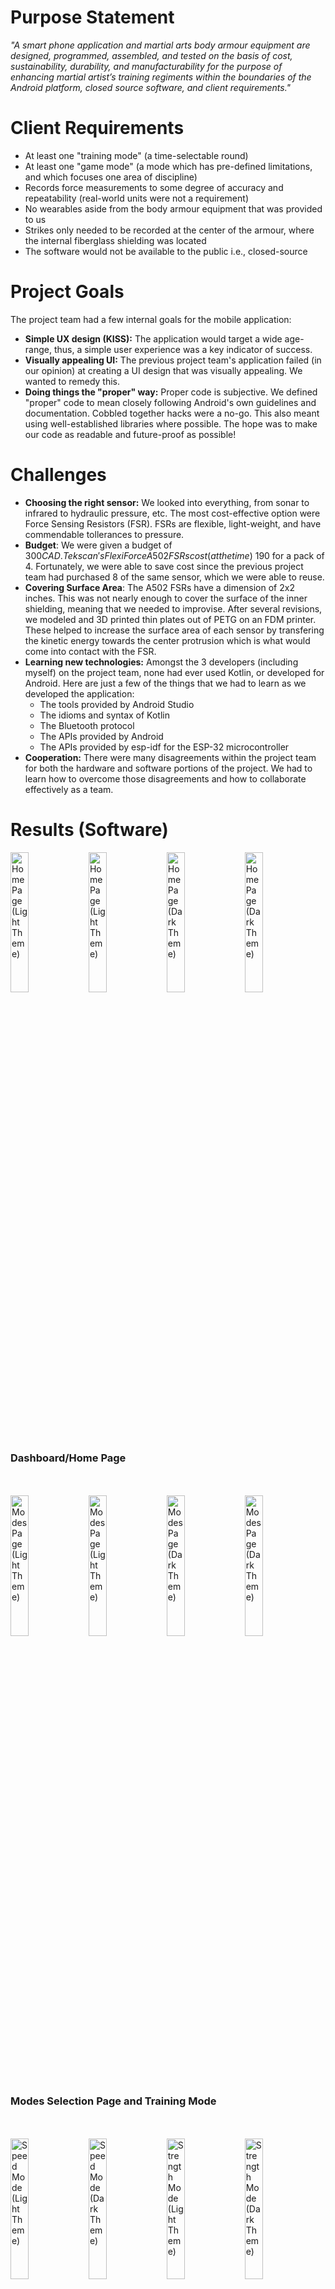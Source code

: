 # Purpose Statement

_"A smart phone application and martial arts body armour equipment are designed, programmed, 
assembled, and tested on the basis of cost, sustainability, durability, and manufacturability 
for the purpose of enhancing martial artist’s training regiments within the boundaries of the 
Android platform, closed source software, and client requirements."_

# Client Requirements

- At least one "training mode" (a time-selectable round)
- At least one "game mode" (a mode which has pre-defined limitations, and which focuses one area of discipline)
- Records force measurements to some degree of accuracy and repeatability (real-world units were not a requirement)
- No wearables aside from the body armour equipment that was provided to us 
- Strikes only needed to be recorded at the center of the armour, where the internal fiberglass shielding was located 
- The software would not be available to the public i.e., closed-source

# Project Goals

The project team had a few internal goals for the mobile application:

- __Simple UX design (KISS):__ The application would target a wide age-range, thus, a simple user experience was a key indicator of success.
- __Visually appealing UI:__ The previous project team's application failed (in our opinion) at creating
a UI design that was visually appealing. We wanted to remedy this.
- __Doing things the "proper" way:__ Proper code is subjective. We defined "proper" code to
mean closely following Android's own guidelines and documentation. Cobbled together hacks were a no-go.
This also meant using well-established libraries where possible. The hope was to make our code as
readable and future-proof as possible!

# Challenges

- __Choosing the right sensor:__ We looked into everything, from sonar to infrared to hydraulic pressure, etc.
The most cost-effective option were Force Sensing Resistors (FSR). FSRs are flexible, light-weight,
and have commendable tollerances to pressure.
- __Budget__: We were given a budget of $300 CAD. Tekscan's FlexiForce A502 FSRs cost (at the time) 
~$190 for a pack of 4. Fortunately, we were able to save cost since the previous project team had 
purchased 8 of the same sensor, which we were able to reuse.
- __Covering Surface Area__: The A502 FSRs have a dimension of 2x2 inches. This was not nearly enough to cover
the surface of the inner shielding, meaning that we needed to improvise. After several revisions, we modeled and
3D printed thin plates out of PETG on an FDM printer. These helped to increase the surface area of each sensor
by transfering the kinetic energy towards the center protrusion which is what would come into contact with the 
FSR.
- __Learning new technologies:__ Amongst the 3 developers (including myself) on the project team, 
none had ever used Kotlin, or developed for Android. Here are just a few of the things that we had
to learn as we developed the application: 
    - The tools provided by Android Studio
    - The idioms and syntax of Kotlin 
    - The Bluetooth protocol
    - The APIs provided by Android
    - The APIs provided by esp-idf for the ESP-32 microcontroller
- __Cooperation:__ There were many disagreements within the project team for both the hardware and
software portions of the project. We had to learn how to overcome those disagreements and how to
collaborate effectively as a team.

# Results (Software)

<div>
    <img src="./img/homepage_light_1.jpg" width="24%" alt="Home Page (Light Theme)">
    <img src="./img/homepage_light_2.jpg" width="24%" alt="Home Page (Light Theme)">
    <img src="./img/homepage_dark_1.jpg" width="24%" alt="Home Page (Dark Theme)">
    <img src="./img/homepage_dark_2.jpg" width="24%" alt="Home Page (Dark Theme)">
</div>

### Dashboard/Home Page

<br />
<br />

<div>
    <img src="./img/modespage_light_1.jpg" width="24%" alt="Modes Page (Light Theme)">
    <img src="./img/modespage_dark_1.jpg" width="24%" alt="Modes Page (Light Theme)">
    <img src="./img/modespage_light_2.jpg" width="24%" alt="Modes Page (Dark Theme)">
    <img src="./img/modespage_dark_2.jpg" width="24%" alt="Modes Page (Dark Theme)">
</div>

### Modes Selection Page and Training Mode

<br />
<br />

<div>
    <img src="./img/speedmode_light_1.jpg" width="24%" alt="Speed Mode (Light Theme)">
    <img src="./img/speedmode_dark_1.jpg" width="24%" alt="Speed Mode (Dark Theme)">
    <img src="./img/speedmode_light_2.jpg" width="24%" alt="Strength Mode (Light Theme)">
    <img src="./img/speedmode_dark_2.jpg" width="24%" alt="Strength Mode (Dark Theme)">
</div>

### Speed Mode and Strength Mode

<br />
<br />

<div>
    <img src="./img/settings_light_1.jpg" width="24%" alt="Settings (Light Theme)">
    <img src="./img/settings_dark_1.jpg" width="24%" alt="Settings (Dark Theme)">
    <img src="./img/settings_light_2.jpg" width="24%" alt="Bluetooth Settings (Light Theme)">
    <img src="./img/settings_dark_2.jpg" width="24%" alt="Bluetooth Settings (Dark Theme)">
</div>

### Settings Page and Bluetooth Connection Page

<br />
<br />

<div>
    <img src="./img/userspage_light_1.jpg" width="24%" alt="Users Page (Light Theme)">
    <img src="./img/userspage_dark_1.jpg" width="24%" alt="Users Page (Dark Theme)">
    <img src="./img/userspage_light_2.jpg" width="24%" alt="User Creation Page (Light Theme)">
    <img src="./img/userspage_dark_2.jpg" width="24%" alt="User Creation Page (Dark Theme)">
</div>

### User Select Page and User Creation Page

# Results (Hardware)

<img src="./img/armour.jpg" alt="Unmodified Body Armour Equipment">

### Unmodified Body Armour Equipment

<br />
<br />

<img src="./img/armour_vinyl_removed.jpg" alt="Armour With Vinyl Removed">

### Armour With Surface Vinyl Removed

<br />
<br />

<img src="./img/armour_inner_foam.jpg" alt="Armour's Inner Foam Layer">

### The Separated Layer of Dense Protective Foam

<br />
<br />

<img src="./img/armour_traces.jpg" alt="Outlines Traced in Sharpie">

### Measured Dimensions of the 3D-Printed Plates

<br />
<br />

<img src="./img/armour_post_routing.jpg" alt="Armour Post-Routing">

### Recessions Routed Using a Dremel Tool

<br />
<br />

<img src="./img/armour_plates.jpg" alt="3D-Printed Plates">

### 3D-Printed Plates Glued in Place Using Spray-On Adhesive

<br />
<br />

<img src="./img/armour_sanded.jpg" alt="Fiberglass Shielding After Sanding Process">

### Inner Shielding Post-Sanding

<br />
<br />

<img src="./img/armour_sensors.jpg" alt="Armour Post-Wiring">

### Ribbon Cables Soldered to FSRs (Inserted Into Pockets Fastened From Duct Tape)

# Conclusion

We were able to meet all of the client's expectations and even exceed them in regard to the mobile
application. User profiles were included into the final build so that data displayed on the dashboard
would be coupled to the active user. A dark theme and light theme option were added, as well as the
option to select between metric and imperial units for weight. We created the required training mode,
which would display strike data on a line chart in real-time, as well as a few other stats. We also
created two game modes: speed and strength. The speed mode would record the number of hits that a 
user could land within a minute, whereas the strength mode would provide an unlimited amount of time
for the user to prepare and land their most fatal blow. 
